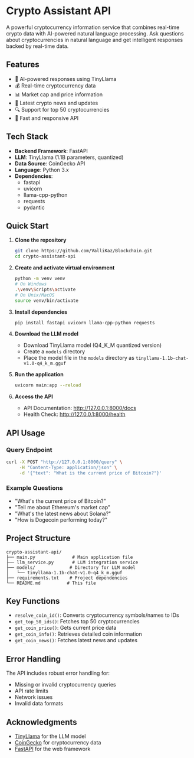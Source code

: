 # Crypto Assistant API

A powerful cryptocurrency information service that combines real-time crypto data with AI-powered natural language processing. Ask questions about cryptocurrencies in natural language and get intelligent responses backed by real-time data.

## Features

- 🤖 AI-powered responses using TinyLlama
- 💰 Real-time cryptocurrency data
- 📊 Market cap and price information
- 📰 Latest crypto news and updates
- 🔍 Support for top 50 cryptocurrencies
- 🚀 Fast and responsive API

## Tech Stack

- **Backend Framework**: FastAPI
- **LLM**: TinyLlama (1.1B parameters, quantized)
- **Data Source**: CoinGecko API
- **Language**: Python 3.x
- **Dependencies**:
  - fastapi
  - uvicorn
  - llama-cpp-python
  - requests
  - pydantic

## Quick Start

1. **Clone the repository**
   ```bash
   git clone https://github.com/ValliKaz/Blockchain.git
   cd crypto-assistant-api
   ```

2. **Create and activate virtual environment**
   ```bash
   python -m venv venv
   # On Windows
   .\venv\Scripts\activate
   # On Unix/MacOS
   source venv/bin/activate
   ```

3. **Install dependencies**
   ```bash
   pip install fastapi uvicorn llama-cpp-python requests
   ```

4. **Download the LLM model**
   - Download TinyLlama model (Q4_K_M quantized version)
   - Create a `models` directory
   - Place the model file in the `models` directory as `tinyllama-1.1b-chat-v1.0-q4_k_m.gguf`

5. **Run the application**
   ```bash
   uvicorn main:app --reload
   ```

6. **Access the API**
   - API Documentation: http://127.0.0.1:8000/docs
   - Health Check: http://127.0.0.1:8000/health

## API Usage

### Query Endpoint
```bash
curl -X POST "http://127.0.0.1:8000/query" \
     -H "Content-Type: application/json" \
     -d '{"text": "What is the current price of Bitcoin?"}'
```

### Example Questions
- "What's the current price of Bitcoin?"
- "Tell me about Ethereum's market cap"
- "What's the latest news about Solana?"
- "How is Dogecoin performing today?"

## Project Structure

```
crypto-assistant-api/
├── main.py              # Main application file
├── llm_service.py       # LLM integration service
├── models/             # Directory for LLM model
│   └── tinyllama-1.1b-chat-v1.0-q4_k_m.gguf
├── requirements.txt    # Project dependencies
└── README.md          # This file
```

## Key Functions

- `resolve_coin_id()`: Converts cryptocurrency symbols/names to IDs
- `get_top_50_ids()`: Fetches top 50 cryptocurrencies
- `get_coin_price()`: Gets current price data
- `get_coin_info()`: Retrieves detailed coin information
- `get_coin_news()`: Fetches latest news and updates

## Error Handling

The API includes robust error handling for:
- Missing or invalid cryptocurrency queries
- API rate limits
- Network issues
- Invalid data formats

## Acknowledgments

- [TinyLlama](https://github.com/TinyLlama/TinyLlama) for the LLM model
- [CoinGecko](https://www.coingecko.com/) for cryptocurrency data
- [FastAPI](https://fastapi.tiangolo.com/) for the web framework 